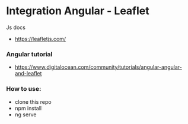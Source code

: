 # Integration Angular - Leaflet

Js docs

- https://leafletjs.com/

### Angular tutorial 

- https://www.digitalocean.com/community/tutorials/angular-angular-and-leaflet


### How to use:

- clone this repo
- npm install
- ng serve